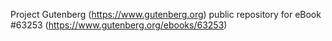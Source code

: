 Project Gutenberg (https://www.gutenberg.org) public repository for
eBook #63253 (https://www.gutenberg.org/ebooks/63253)
